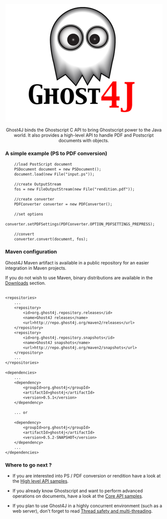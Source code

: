 <p align="center">
<img src="images/home-logo.png"/>
</p>

<p align="center">
Ghost4J binds the Ghostscript C API to bring Ghostscript power to the Java world.
It also provides a high-level API to handle PDF and Postscript documents with objects.
</p>

### A simple example (PS to PDF conversion)

		//load PostScript document
        PSDocument document = new PSDocument();
        document.load(new File("input.ps"));

        //create OutputStream
        fos = new FileOutputStream(new File("rendition.pdf"));

        //create converter
        PDFConverter converter = new PDFConverter();

        //set options
        converter.setPDFSettings(PDFConverter.OPTION_PDFSETTINGS_PREPRESS);

        //convert
        converter.convert(document, fos);

### Maven configuration

Ghost4J Maven artifact is available in a public repository for an easier integration in Maven projects.

If you do not wish to use Maven, binary distributions are available in the [Downloads](download.html) section.

<pre><code>
&lt;repositories&gt;
	...
	&lt;repository&gt;
		&lt;id&gt;org.ghost4j.repository.releases&lt;/id&gt;
		&lt;name&gt;Ghost4J releases&lt;/name&gt;
		&lt;url&gt;http://repo.ghost4j.org/maven2/releases&lt;/url&gt;
	&lt;/repository&gt;
	&lt;repository&gt;
		&lt;id&gt;org.ghost4j.repository.snapshots&lt;/id&gt;
		&lt;name&gt;Ghost4J snapshots&lt;/name&gt;
		&lt;url&gt;http://repo.ghost4j.org/maven2/snapshots&lt;/url&gt;
	&lt;/repository&gt;
	...
&lt;/repositories&gt;

&lt;dependencies&gt;
	...
	&lt;dependency&gt;
		&lt;groupId&gt;org.ghost4j&lt;/groupId&gt;
		&lt;artifactId&gt;ghost4j&lt;/artifactId&gt;
		&lt;version&gt;0.5.1&lt;/version&gt;
	&lt;/dependency&gt;
	
	... or
	
	&lt;dependency&gt;
		&lt;groupId&gt;org.ghost4j&lt;/groupId&gt;
		&lt;artifactId&gt;ghost4j&lt;/artifactId&gt;
		&lt;version&gt;0.5.2-SNAPSHOT&lt;/version&gt;
	&lt;/dependency&gt;
	...
&lt;/dependencies&gt;
</code></pre>

### Where to go next ?

* If you are interested into PS / PDF conversion or rendition have a look at the [High level API samples](highlevelapisamples.html).

* If you already know Ghostscript and want to perform advanced operations on documents, have a look at the [Core API samples](coreapisamples.html).

* If you plan to use Ghost4J in a highly concurrent environment (such as a web server), don't forget to read [Thread safety and multi-threading](threadsafetyandmultithreading.html).
